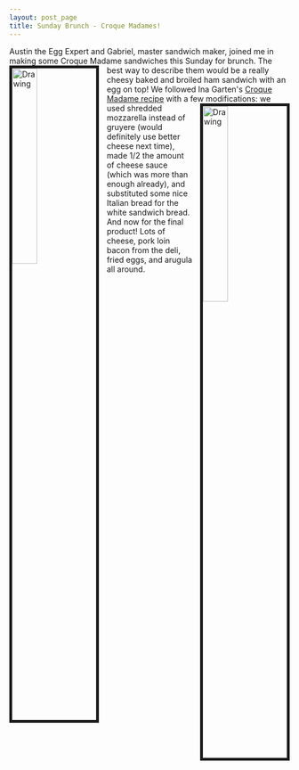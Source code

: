 ```yaml
---
layout: post_page
title: Sunday Brunch - Croque Madames!
---
```


Austin the Egg Expert and Gabriel, master sandwich maker, joined me in making some Croque Madame sandwiches this Sunday for brunch. 
<img border="5" src="http://i.imgur.com/xLycC8h.jpg" alt="Drawing" style="width: 30%; height: 30%; clear: left; float: left; margin-bottom: 1em; margin-right: 1em;"/>The best way to describe them would be a really cheesy baked and broiled ham sandwich with an egg on top! We followed Ina Garten's [Croque Madame recipe](http://www.foodnetwork.com/recipes/ina-garten/croque-monsieur-recipe.html) with a few modifications: we used shredded <img border="5" src="http://i.imgur.com/NTOwCkV.jpg" alt="Drawing" style="width: 30%; height: 30%; clear: right; float: right; margin-bottom: 1em; margin-left: 1em;"/>mozzarella instead of gruyere (would definitely use better cheese next time), made 1/2 the amount of cheese sauce (which was more than enough already), and substituted some nice Italian bread for the white sandwich bread. And now for the final product! Lots of cheese, pork loin bacon from the deli, fried eggs, and arugula all around. 


